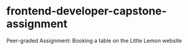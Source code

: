 # frontend-developer-capstone-assignment
Peer-graded Assignment: Booking a table on the Little Lemon website
